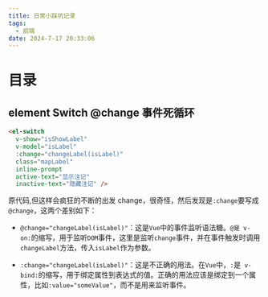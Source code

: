 ```yaml
---
title: 日常小踩坑记录
tags:
  - 前端
date: 2024-7-17 20:33:06
---
```


<!-- @format -->

# 目录

## element Switch @change 事件死循环

```html
<el-switch
  v-show="isShowLabel"
  v-model="isLabel"
  :change="changeLabel(isLabel)"
  class="mapLabel"
  inline-prompt
  active-text="显示注记"
  inactive-text="隐藏注记" />
```

原代码,但这样会疯狂的不断的出发 change，很奇怪，然后发现是`:change`要写成`@change`，这两个差别如下：

- `@change="changeLabel(isLabel)"`：这是`Vue`中的事件监听语法糖。`@是 v-on:`的缩写，用于监听`DOM`事件，这里是监听`change`事件，并在事件触发时调用`changeLabel`方法，传入`isLabel`作为参数。

- `:change="changeLabel(isLabel)"`：这是不正确的用法。在`Vue`中，`:`是` v-bind:`的缩写，用于绑定属性到表达式的值。正确的用法应该是绑定到一个属性，比如`:value="someValue"`，而不是用来监听事件。

<!-- @format -->
